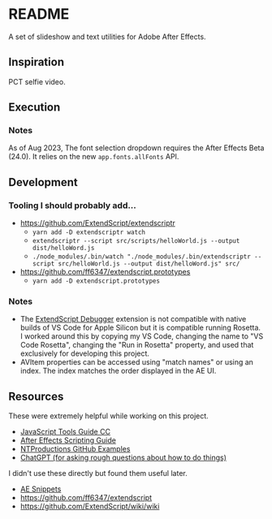 # README

A set of slideshow and text utilities for Adobe After Effects.

## Inspiration

PCT selfie video.

## Execution

### Notes

As of Aug 2023, The font selection dropdown requires the After Effects Beta (24.0). It relies on the new `app.fonts.allFonts` API.

## Development

### Tooling I should probably add...

- https://github.com/ExtendScript/extendscriptr
  - `yarn add -D extendscriptr watch`
  - `extendscriptr --script src/scripts/helloWorld.js --output dist/helloWord.js`
  - `./node_modules/.bin/watch "./node_modules/.bin/extendscriptr --script src/helloWorld.js --output dist/helloWord.js" src/`
- https://github.com/ff6347/extendscript.prototypes
  - `yarn add -D extendscript.prototypes`

### Notes

- The [ExtendScript Debugger](https://marketplace.visualstudio.com/items?itemName=Adobe.extendscript-debug) extension is not compatible with native builds of VS Code for Apple Silicon but it is compatible running Rosetta. I worked around this by copying my VS Code, changing the name to "VS Code Rosetta", changing the "Run in Rosetta" property, and used that exclusively for developing this project.
- AVItem properties can be accessed using "match names" or using an index. The index matches the order displayed in the AE UI.

## Resources

These were extremely helpful while working on this project.

- [JavaScript Tools Guide CC](https://extendscript.docsforadobe.dev/)
- [After Effects Scripting Guide](https://ae-scripting.docsforadobe.dev/)
- [NTProductions GitHub Examples](https://github.com/NTProductions)
- [ChatGPT (for asking rough questions about how to do things)](https://chat.openai.com/)
<!-- - [xxx](xxx) -->

I didn't use these directly but found them useful later.

- [AE Snippets](https://github.com/ff6347/after-effects-script-snippets)
- https://github.com/ff6347/extendscript
- https://github.com/ExtendScript/wiki/wiki
<!-- - [xxx](xxx) -->
